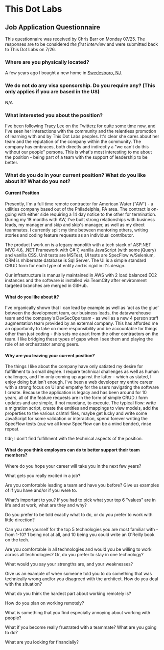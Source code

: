# This Dot Labs

## Job Application Questionnaire

This questionnaire was received by Chris Barr on Monday 07/25. The responses are to be considered _the first interview_ and were submitted back to This Dot Labs on 7/26.

### Where are you physically located?

A few years ago I bought a new home in [Swedesboro, NJ](https://www.google.com/maps/place/Swedesboro,+NJ+08085/@39.7439835,-75.3195633,15z/data=!3m1!4b1!4m5!3m4!1s0x89c6d9c3be536f49:0x7c34bc08e7d58112!8m2!3d39.7476136!4d-75.3104654).

### We do not do any visa sponsorship. Do you require any? (This only applies if you are based in the US)

N/A

### What interested you about the position?

I've been following Tracy Lee on the Twitterz for quite some time now, and I've seen her interactions with the community and the relentless promotion of learning with and by This Dot Labs peoples. It's clear she cares about her team and the reputation of the company within the community. The company has embraces, both directly and indirectly a "we can't do this without our people" persona. This is what's most interesting to me about the position - being part of a team with the support of leadership to be better.

### What do you do in your current position? What do you like about it? What do you not?

#### Current Position

Presently, I'm a full time remote contractor for American Water ("AW") - a utilities company based out of the Philadelphia, PA area. The contract is on-going with either side requiring a 14 day notice to the other for termination. During my 18 months with AW, I've built strong relationships with business leads, my manager and skip and skip's manager, as well as my direct teammates. I currently split my time between mentoring others, writing stories and coding feature requests as an individual contributor.

The product I work on is a legacy monolith with a tech stack of ASP.NET MVC 4.6, .NET Framework with C# 7, vanilla JavaScript (with some jQuery) and vanilla CSS. Unit tests are MSTest, UI tests are SpecFlow w/Selenium, ORM is nhibernate database is Sql Server. The UI is a simple standard CRUD form for each type of entity and is rigid in it's design.

Our infrastructure is manually maintained in AWS with 2 load balanced EC2 instances and the software is installed via TeamCity after environment targeted branches are merged in GitHub.

#### What do you like about it?

I've organically shown that I can lead by example as well as 'act as the glue' between the development team, our business leads, the datawarehouse team and the company's DevSecOps team - as well as a new 4 person staff augmentation team provided by an external company. This has afforded me an opportunity to take on more responsibility and be accountable for things other than just coding - this sets me apart from the other contractors on the team. I like bridging these types of gaps when I see them and playing the role of an orchestrator among peers.

#### Why are you leaving your current position?

The things I like about the company have only satiated my desire for fulfillment to a small degree. I require technical challenges as well as human challenges, and I'm only coming up against the latter - which as stated, I enjoy doing but isn't enough. I've been a web developer my entire career with a strong focus on UI and empathy for the users navigating the software I create. Because the application is legacy and has been around for 10 years, all of the feature requests are in the form of simple CRUD / form updates and are simple, if not mundane, to execute. The typical flow: write a migration script, create the entities and mappings to view models, add the properties to the various cshtml files, maybe get lucky and write some JavaScript for some validation or interaction, spend forever writing the SpecFlow tests (cuz we all know SpecFlow can be a mind bender), rinse repeat.

tldr; I don't find fulfillment with the technical aspects of the position.

#### What do you think employers can do to better support their team members?

Where do you hope your career will take you in the next few years?

What gets you really excited in a job?

Are you comfortable leading a team and have you before? Give us examples of if you have and/or if you were to.

What's important to you? If you had to pick what your top 6 "values" are in life and at work, what are they and why?

Do you prefer to be told exactly what to do, or do you prefer to work with little direction?

Can you rate yourself for the top 5 technologies you are most familiar with - from 1-10? 1 being not at all, and 10 being you could write an O'Reilly book on the tech.

Are you comfortable in all technologies and would you be willing to work across all technologies? Or, do you prefer to stay in one technology?

What would you say your strengths are, and your weaknesses?

Give us an example of when someone told you to do something that was technically wrong and/or you disagreed with the architect. How do you deal with the situation?

What do you think the hardest part about working remotely is?

How do you plan on working remotely?

What is something that you find especially annoying about working with people?

What if you become really frustrated with a teammate? What are you going to do?

What are you looking for financially?
